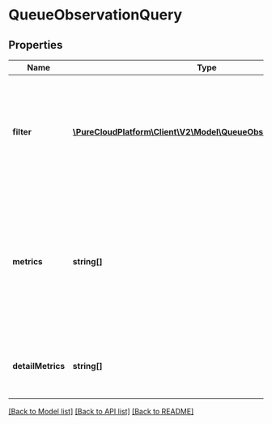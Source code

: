 # QueueObservationQuery

## Properties
Name | Type | Description | Notes
------------ | ------------- | ------------- | -------------
**filter** | [**\PureCloudPlatform\Client\V2\Model\QueueObservationQueryFilter**](QueueObservationQueryFilter.md) | Filter to return a subset of observations. Expresses boolean logical predicates as well as dimensional filters | 
**metrics** | **string[]** | Behaves like a SQL SELECT clause. Enables retrieving only named metrics. If omitted, all metrics that are available will be returned (like SELECT *). | [optional] 
**detailMetrics** | **string[]** | Metrics for which to include additional detailed observations | [optional] 

[[Back to Model list]](../README.md#documentation-for-models) [[Back to API list]](../README.md#documentation-for-api-endpoints) [[Back to README]](../README.md)


